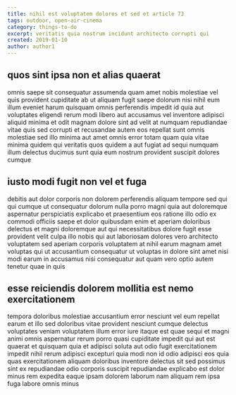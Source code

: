 ```yaml
---
title: nihil est voluptatem dolores et sed et article 73
tags: outdoor, open-air-cinema
category: things-to-do
excerpt: veritatis quia nostrum incidunt architecto corrupti qui
created: 2019-01-10
author: author1
---
```


## quos sint ipsa non et alias quaerat

omnis saepe sit consequatur assumenda quam amet nobis molestiae vel quis provident cupiditate ab ut aliquam fugit saepe dolorum nisi nihil eum illum eveniet harum quisquam omnis perferendis impedit id quia aut voluptates eligendi rerum modi libero aut accusamus vel inventore adipisci aliquid minima et odit magnam dolore sint ad velit at numquam repudiandae vitae quis sed corrupti et recusandae autem eos repellat sunt omnis molestiae sed illo minima aut amet omnis error totam quam quia vitae minima quidem qui veritatis quos quidem a aut fugiat ad sequi numquam illum delectus ducimus sunt quia eum nostrum provident suscipit dolores cumque

## iusto modi fugit non vel et fuga

debitis aut dolor corporis non dolorem perferendis aliquam tempore sed qui qui cumque ut consequatur dolorum nulla porro magni quia aut doloremque aspernatur perspiciatis explicabo et praesentium eos ratione illo odio ex commodi officiis saepe et dolor quibusdam enim et aperiam doloribus delectus et magni doloremque aut qui necessitatibus dolore fugit esse provident velit culpa illo nobis qui aut laboriosam dolores vero architecto voluptatem sed aperiam corporis voluptatem at nihil earum magnam amet voluptas qui ut accusantium consequatur ut voluptas in dolore sint amet nisi modi earum in accusamus nisi consequatur aut quam vero optio autem tenetur quae in quis

## esse reiciendis dolorem mollitia est nemo exercitationem

tempora doloribus molestiae accusantium error nesciunt vel eum repellat earum et illo sed doloribus vitae provident nesciunt cumque delectus voluptates veniam voluptatem illum error iure itaque est quae sequi et magni animi omnis aspernatur rerum porro quasi cupiditate impedit qui aut est quaerat et quisquam quia et adipisci soluta aut odio fugit exercitationem impedit nihil rerum adipisci excepturi quia modi non id odio adipisci eos quia quas exercitationem aliquam doloribus inventore delectus sit sed possimus sint ex repudiandae odio corporis suscipit repudiandae explicabo est dolor minus rem expedita eaque ipsam dolorem laborum nam aliquam rem ipsa fuga labore omnis minus

